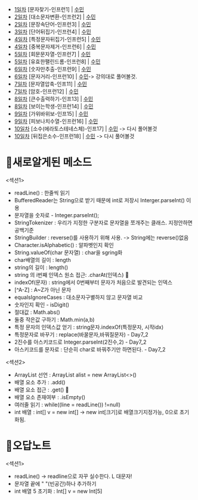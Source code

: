 * [1일차](Day1) [문자찾기-인프런1] | [수민](Day1.java) 
* [2일차](Day2_1) [대소문자변환-인프런2] | [수민](Day2_1.java) 
* [2일차](Day2_2) [문장속단어-인프런3] | [수민](Day2_2.java) 
* [3일차](Day3) [단어뒤집기-인프런4] | [수민](Day3.java) 
* [4일차](Day4_1) [특정문자뒤집기-인프런5] | [수민](Day4_1) 
* [4일차](Day4_2) [중복문자제거-인프런6] | [수민](Day4_2) 
* [5일차](Day5_1) [회문문자열-인프런7] | [수민](Day5_1) 
* [5일차](Day5_2) [유효한팰린드롬-인프런8] | [수민](Day5_2) 
* [6일차](Day6_1) [숫자만추출-인프런9] | [수민](Day6_1) 
* [6일차](Day6_2) [문자거리-인프런10] | [수민](Day6_2)-> 강의대로 풀어볼것.
* [7일차](Day7_1) [문자열압축-인프11] | [수민](Day7_1) 
* [7일차](Day7_2) [암호-인프런12] | [수민](Day7_2)
* [8일차](Day8_1) [큰수출력하기-인프13] | [수민](Day8_1) 
* [8일차](Day8_2) [보이는학생-인프런14] | [수민](Day8_2)
* [9일차](Day9_1) [가위바위보-인프15] | [수민](Day9_1) 
* [9일차](Day9_2) [피보나치수열-인프런16] | [수민](Day9_2)
* [10일차](Day10_1) [소수(에라토스테네스체)-인프17] | [수민](Day10_1) -> 다시 풀어볼것
* [10일차](Day10_2) [뒤집은소수-인프런18] | [수민](Day10_2) -> 다시 풀어볼것

# 🍭새로알게된 메소드
<섹션1>
* readLine() : 한줄씩 읽기
* BufferedReader는 String으로 받기 때문에 int로 저장시 Interger.parseInt() 이용
* 문자열을 숫자로 - Integer.parseInt();
* StringTokenizer : 우리가 지정한 구분자로 문자열을 쪼개주는 클래스. 지정안하면 공백기준
* StringBuilder : reverse()를 사용하기 위해 사용. -> String에는 reverse()없음
* Character.isAlphabetic() : 알파벳인지 확인
* String.valueOf(char 문자열) : char을 sgring화
* char배열의 길이 : length
* string의 길이 : length()
* string 의 i번째 인덱스 원소 접근: .charAt(인덱스) 🌟
* indexOf(문자) : string에서 0번째부터 문자가 처음으로 발견되는 인덱스
* [^A-Z] : A~Z가 아닌 문자
* equalsIgnoreCases : 대소문자구별하지 않고 문자열 비교
* 숫자인지 확인 - isDigit()
* 절대값 : Math.abs()
* 둘중 작은값 구하기 : Math.min(a,b)
* 특정 문자의 인덱스값 얻기 : string문자.indexOf(특정문자, 시작idx)
* 특정문자로 바꾸기 : replace(바꿀문자,바꿔질문자) - Day7_2
* 2진수를 아스키코드로 Integer.parseInt(2진수,2) - Day7_2
* 아스키코드를 문자로 : 단순히 char로 바꿔주기만 하면된다. - Day7_2

<섹션2>
* ArrayList 선언 :  ArrayList<Integer> alist = new ArrayList<>()
* 배열 요소 추가 : .add()
* 배열 요소 접근 : .get() 🌟
* 배열 요소 존재여부 : .isEmpty()
* 여러줄 읽기 : while((line = readLine()) !=null)
* int 배열 : int[] v = new int[] -> new int[크기]로 배열크기지정가능, 0으로 초기화됨. 

# 🐳오답노트
<섹션1>
* readLine() -> readline으로 자꾸 실수한다. L 대문자!
* 문자열 끝에 " "(빈공간)하나 추가하기 
* int 배열 5 초기화 : Int[] v = new Int[5]
